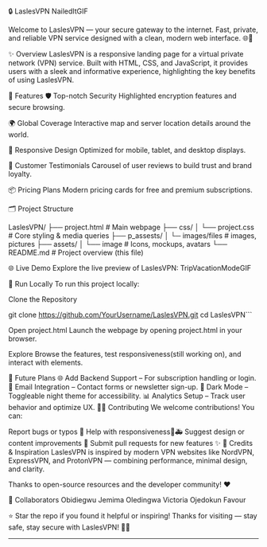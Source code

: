 🔒 LaslesVPN
NailedItGIF

Welcome to LaslesVPN — your secure gateway to the internet. Fast, private, and reliable VPN service designed with a clean, modern web interface. 🌐🚀

✨ Overview
LaslesVPN is a responsive landing page for a virtual private network (VPN) service. Built with HTML, CSS, and JavaScript, it provides users with a sleek and informative experience, highlighting the key benefits of using LaslesVPN.

🧩 Features
🛡️ Top-notch Security
Highlighted encryption features and secure browsing.

🌍 Global Coverage
Interactive map and server location details around the world.

📱 Responsive Design
Optimized for mobile, tablet, and desktop displays.

💬 Customer Testimonials
Carousel of user reviews to build trust and brand loyalty.

📦 Pricing Plans
Modern pricing cards for free and premium subscriptions.

🗂️ Project Structure

LaslesVPN/
├── project.html             # Main webpage
├── css/
│   └── project.css          # Core styling & media queries
├── p_assests/
│   └─ images/files        # images, pictures
├── assets/
│   └── image            # Icons, mockups, avatars
└── README.md              # Project overview (this file)

🌐 Live Demo
Explore the live preview of LaslesVPN: TripVacationModeGIF

🚀 Run Locally
To run this project locally:

Clone the Repository

git clone https://github.com/YourUsername/LaslesVPN.git
cd LaslesVPN```

Open project.html Launch the webpage by opening project.html in your browser.

Explore Browse the features, test responsiveness(still working on), and interact with elements.

📌 Future Plans
🌐 Add Backend Support – For subscription handling or login.
📧 Email Integration – Contact forms or newsletter sign-up.
🌙 Dark Mode – Toggleable night theme for accessibility.
📊 Analytics Setup – Track user behavior and optimize UX.
👨‍💻 Contributing
We welcome contributions! You can:

Report bugs or typos 🐞
Help with responsiveness🚗🚑
Suggest design or content improvements 🎨
Submit pull requests for new features ✨
🙏 Credits & Inspiration
LaslesVPN is inspired by modern VPN websites like NordVPN, ExpressVPN, and ProtonVPN — combining performance, minimal design, and clarity.

Thanks to open-source resources and the developer community! ❤️

👥 Collaborators
Obidiegwu Jemima Oledingwa Victoria Ojedokun Favour

⭐ Star the repo if you found it helpful or inspiring!
Thanks for visiting — stay safe, stay secure with LaslesVPN! 🔐🚀


---